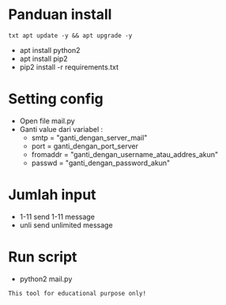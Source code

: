 # Panduan install
```txt apt update -y && apt upgrade -y ```
- apt install python2
- apt install pip2
- pip2 install -r requirements.txt
# Setting config
- Open file mail.py
- Ganti value dari variabel :
  - smtp = "ganti_dengan_server_mail"
  - port = ganti_dengan_port_server
  - fromaddr = "ganti_dengan_username_atau_addres_akun"
  - passwd = "ganti_dengan_password_akun"
# Jumlah input
- 1-11 send 1-11 message
- unli send unlimited message
# Run script
- python2 mail.py

```txt
This tool for educational purpose only!
```
